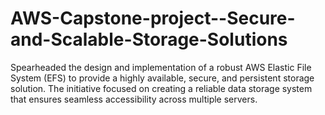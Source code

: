 # AWS-Capstone-project--Secure-and-Scalable-Storage-Solutions
Spearheaded the design and implementation of a robust AWS Elastic File System (EFS) to provide a highly available, secure, and persistent storage solution. The initiative focused on creating a reliable data storage system that ensures seamless accessibility across multiple servers.
